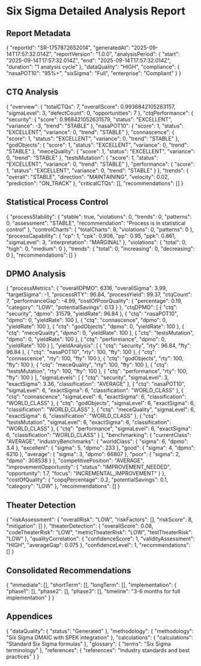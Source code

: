 # Six Sigma Detailed Analysis Report

## Report Metadata
{
  "reportId": "SR-1757872652014",
  "generatedAt": "2025-09-14T17:57:32.014Z",
  "reportVersion": "1.0.0",
  "analysisPeriod": {
    "start": "2025-09-14T17:57:32.014Z",
    "end": "2025-09-14T17:57:32.014Z",
    "duration": "1 analysis cycle"
  },
  "dataQuality": "HIGH",
  "compliance": {
    "nasaPOT10": "95%+",
    "sixSigma": "Full",
    "enterprise": "Compliant"
  }
}

## CTQ Analysis
{
  "overview": {
    "totalCTQs": 7,
    "overallScore": 0.9936842105263157,
    "sigmaLevel": 3,
    "defectCount": 0,
    "opportunities": 7
  },
  "ctqPerformance": {
    "security": {
      "score": 0.968421052631579,
      "status": "EXCELLENT",
      "variance": -3,
      "trend": "STABLE"
    },
    "nasaPOT10": {
      "score": 1,
      "status": "EXCELLENT",
      "variance": 0,
      "trend": "STABLE"
    },
    "connascence": {
      "score": 1,
      "status": "EXCELLENT",
      "variance": 0,
      "trend": "STABLE"
    },
    "godObjects": {
      "score": 1,
      "status": "EXCELLENT",
      "variance": 0,
      "trend": "STABLE"
    },
    "meceQuality": {
      "score": 1,
      "status": "EXCELLENT",
      "variance": 0,
      "trend": "STABLE"
    },
    "testsMutation": {
      "score": 1,
      "status": "EXCELLENT",
      "variance": 0,
      "trend": "STABLE"
    },
    "performance": {
      "score": 1,
      "status": "EXCELLENT",
      "variance": 0,
      "trend": "STABLE"
    }
  },
  "trends": {
    "overall": "STABLE",
    "direction": "MAINTAINING",
    "velocity": 0.02,
    "prediction": "ON_TRACK"
  },
  "criticalCTQs": [],
  "recommendations": []
}

## Statistical Process Control
{
  "processStability": {
    "stable": true,
    "violations": 0,
    "trends": 0,
    "patterns": 0,
    "assessment": "STABLE",
    "recommendation": "Process is in statistical control"
  },
  "controlCharts": {
    "totalCharts": 8,
    "violations": 0,
    "patterns": 0
  },
  "processCapability": {
    "cp": 1,
    "cpk": 0.906,
    "pp": 0.95,
    "ppk": 0.861,
    "sigmaLevel": 3,
    "interpretation": "MARGINAL"
  },
  "violations": {
    "total": 0,
    "high": 0,
    "medium": 0
  },
  "trends": {
    "total": 0,
    "increasing": 0,
    "decreasing": 0
  },
  "recommendations": []
}

## DPMO Analysis
{
  "processMetrics": {
    "overallDPMO": 6316,
    "overallSigma": 3.99,
    "targetSigma": -1,
    "processRTY": 96.84,
    "processYield": 99.37,
    "ctqCount": 7,
    "performanceGap": -4.99,
    "costOfPoorQuality": {
      "percentage": 0.19,
      "category": "LOW",
      "potentialSavings": 0.13
    }
  },
  "ctqDPMO": [
    {
      "ctq": "security",
      "dpmo": 31579,
      "yieldRate": 96.84
    },
    {
      "ctq": "nasaPOT10",
      "dpmo": 0,
      "yieldRate": 100
    },
    {
      "ctq": "connascence",
      "dpmo": 0,
      "yieldRate": 100
    },
    {
      "ctq": "godObjects",
      "dpmo": 0,
      "yieldRate": 100
    },
    {
      "ctq": "meceQuality",
      "dpmo": 0,
      "yieldRate": 100
    },
    {
      "ctq": "testsMutation",
      "dpmo": 0,
      "yieldRate": 100
    },
    {
      "ctq": "performance",
      "dpmo": 0,
      "yieldRate": 100
    }
  ],
  "yieldAnalysis": [
    {
      "ctq": "security",
      "rty": 96.84,
      "fty": 96.84
    },
    {
      "ctq": "nasaPOT10",
      "rty": 100,
      "fty": 100
    },
    {
      "ctq": "connascence",
      "rty": 100,
      "fty": 100
    },
    {
      "ctq": "godObjects",
      "rty": 100,
      "fty": 100
    },
    {
      "ctq": "meceQuality",
      "rty": 100,
      "fty": 100
    },
    {
      "ctq": "testsMutation",
      "rty": 100,
      "fty": 100
    },
    {
      "ctq": "performance",
      "rty": 100,
      "fty": 100
    }
  ],
  "sigmaLevels": [
    {
      "ctq": "security",
      "sigmaLevel": 3,
      "exactSigma": 3.36,
      "classification": "AVERAGE"
    },
    {
      "ctq": "nasaPOT10",
      "sigmaLevel": 6,
      "exactSigma": 6,
      "classification": "WORLD_CLASS"
    },
    {
      "ctq": "connascence",
      "sigmaLevel": 6,
      "exactSigma": 6,
      "classification": "WORLD_CLASS"
    },
    {
      "ctq": "godObjects",
      "sigmaLevel": 6,
      "exactSigma": 6,
      "classification": "WORLD_CLASS"
    },
    {
      "ctq": "meceQuality",
      "sigmaLevel": 6,
      "exactSigma": 6,
      "classification": "WORLD_CLASS"
    },
    {
      "ctq": "testsMutation",
      "sigmaLevel": 6,
      "exactSigma": 6,
      "classification": "WORLD_CLASS"
    },
    {
      "ctq": "performance",
      "sigmaLevel": 6,
      "exactSigma": 6,
      "classification": "WORLD_CLASS"
    }
  ],
  "benchmarking": {
    "currentClass": "AVERAGE",
    "industryBenchmarks": {
      "worldClass": {
        "sigma": 6,
        "dpmo": 3.4
      },
      "excellent": {
        "sigma": 5,
        "dpmo": 233
      },
      "good": {
        "sigma": 4,
        "dpmo": 6210
      },
      "average": {
        "sigma": 3,
        "dpmo": 66807
      },
      "poor": {
        "sigma": 2,
        "dpmo": 308538
      }
    },
    "competitivePosition": "AVERAGE",
    "improvementOpportunity": {
      "status": "IMPROVEMENT_NEEDED",
      "opportunity": 1.7,
      "focus": "INCREMENTAL_IMPROVEMENT"
    }
  },
  "costOfQuality": {
    "copqPercentage": 0.2,
    "potentialSavings": 0.1,
    "category": "LOW"
  },
  "recommendations": []
}

## Theater Detection
{
  "riskAssessment": {
    "overallRisk": "LOW",
    "riskFactors": [],
    "riskScore": 8,
    "mitigation": []
  },
  "theaterDetection": {
    "overallScore": 0.08,
    "codeTheaterRisk": "LOW",
    "metricTheaterRisk": "LOW",
    "testTheaterRisk": "LOW"
  },
  "qualityCorrelation": {
    "confidenceScore": 1,
    "validityAssessment": "HIGH",
    "averageGap": 0.075
  },
  "confidenceLevel": 1,
  "recommendations": []
}

## Consolidated Recommendations
{
  "immediate": [],
  "shortTerm": [],
  "longTerm": [],
  "implementation": {
    "phase1": [],
    "phase2": [],
    "phase3": [],
    "timeline": "3-6 months for full implementation"
  }
}

## Appendices
{
  "dataQuality": {
    "status": "Generated"
  },
  "methodology": {
    "methodology": "Six Sigma DMAIC with SPEK integration"
  },
  "calculations": {
    "calculations": "Standard Six Sigma formulas"
  },
  "glossary": {
    "terms": "Six Sigma terminology"
  },
  "references": {
    "references": "Industry standards and best practices"
  }
}
